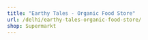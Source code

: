 ```yaml
---
title: "Earthy Tales - Organic Food Store"
url: /delhi/earthy-tales-organic-food-store/
shop: Supermarkt
---
```

